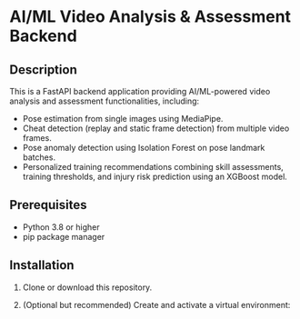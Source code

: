 # AI/ML Video Analysis & Assessment Backend

## Description
This is a FastAPI backend application providing AI/ML-powered video analysis and assessment functionalities, including:

- Pose estimation from single images using MediaPipe.
- Cheat detection (replay and static frame detection) from multiple video frames.
- Pose anomaly detection using Isolation Forest on pose landmark batches.
- Personalized training recommendations combining skill assessments, training thresholds, and injury risk prediction using an XGBoost model.

## Prerequisites
- Python 3.8 or higher
- pip package manager

## Installation

1. Clone or download this repository.

2. (Optional but recommended) Create and activate a virtual environment:

